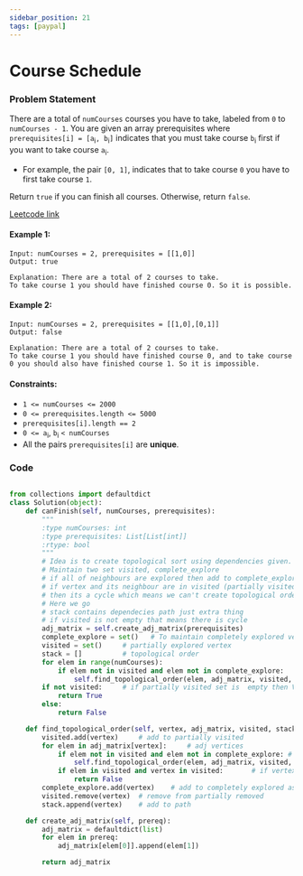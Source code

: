 ```yaml
---
sidebar_position: 21
tags: [paypal]
---
```


# Course Schedule

### Problem Statement

There are a total of `numCourses` courses you have to take, labeled from `0` to `numCourses - 1`. You are given an array prerequisites where `prerequisites[i] = [a`<sub>i</sub>`, b`<sub>i</sub>`]` indicates that you must take course `b`<sub>i</sub> first if you want to take course `a`<sub>i</sub>.

- For example, the pair `[0, 1]`, indicates that to take course `0` you have to first take course `1`.

Return `true` if you can finish all courses. Otherwise, return `false`.

[Leetcode link](https://leetcode.com/problems/course-schedule)

#### Example 1:

```
Input: numCourses = 2, prerequisites = [[1,0]]
Output: true

Explanation: There are a total of 2 courses to take.
To take course 1 you should have finished course 0. So it is possible.
```

#### Example 2:

```
Input: numCourses = 2, prerequisites = [[1,0],[0,1]]
Output: false

Explanation: There are a total of 2 courses to take.
To take course 1 you should have finished course 0, and to take course 0 you should also have finished course 1. So it is impossible.
```

#### Constraints:

- `1 <= numCourses <= 2000`
- `0 <= prerequisites.length <= 5000`
- `prerequisites[i].length == 2`
- `0 <= a`<sub>i</sub>, `b`<sub>i</sub> `< numCourses`
- All the pairs `prerequisites[i]` are **unique**.

### Code

```python title="Python Code"

from collections import defaultdict
class Solution(object):
    def canFinish(self, numCourses, prerequisites):
        """
        :type numCourses: int
        :type prerequisites: List[List[int]]
        :rtype: bool
        """
        # Idea is to create topological sort using dependencies given. If we are able to create it then its possible otherwise not possible
        # Maintain two set visited, complete_explore
        # if all of neighbours are explored then add to complete_explore and remove from visited
        # if vertex and its neighbour are in visited (partially visited) that means somehow we reached vertex again as both of them are still partially explored and we have dependenices on each other via some vertices or directly
        # then its a cycle which means we can't create topological order based on given prereq..
        # Here we go
        # stack contains dependecies path just extra thing
        # if visited is not empty that means there is cycle
        adj_matrix = self.create_adj_matrix(prerequisites)
        complete_explore = set()   # To maintain completely explored vertex
        visited = set()     # partially explored vertex
        stack = []          # topological order
        for elem in range(numCourses):
            if elem not in visited and elem not in complete_explore:   # If vertex is not explored completely or partially then explore it
                self.find_topological_order(elem, adj_matrix, visited, stack, complete_explore)
        if not visited:     # if partially visited set is  empty then Voila
            return True
        else:
            return False

    def find_topological_order(self, vertex, adj_matrix, visited, stack, complete_explore):
        visited.add(vertex)     # add to partially visited
        for elem in adj_matrix[vertex]:     # adj vertices
            if elem not in visited and elem not in complete_explore: # if vertex not in partially visited and not in completely explored set
                self.find_topological_order(elem, adj_matrix, visited, stack, complete_explore)
            if elem in visited and vertex in visited:       # if vertex and its neighbour in visited then its cycle
                return False
        complete_explore.add(vertex)    # add to completely explored as we have reached to end and there are no more edges to explore
        visited.remove(vertex)  # remove from partially removed
        stack.append(vertex)    # add to path

    def create_adj_matrix(self, prereq):
        adj_matrix = defaultdict(list)
        for elem in prereq:
            adj_matrix[elem[0]].append(elem[1])

        return adj_matrix

```
